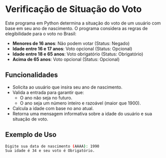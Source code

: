 # Verificação de Situação do Voto

Este programa em Python determina a situação do voto de um usuário com base em seu ano de nascimento. O programa considera as regras de elegibilidade para o voto no Brasil:

- **Menores de 16 anos**: Não podem votar (Status: Negado)
- **Idade entre 16 e 17 anos**: Voto opcional (Status: Opcional)
- **Idade entre 18 e 65 anos**: Voto obrigatório (Status: Obrigatório)
- **Acima de 65 anos**: Voto opcional (Status: Opcional)

## Funcionalidades

- Solicita ao usuário que insira seu ano de nascimento.
- Valida a entrada para garantir que:
  - O ano não seja no futuro.
  - O ano seja um número inteiro e razoável (maior que 1900).
- Calcula a idade com base no ano atual.
- Retorna uma mensagem informativa sobre a idade do usuário e sua situação de voto.

## Exemplo de Uso
```bash
Digite sua data de nascimento (AAAA): 1990
Sua idade é 34 e seu voto é Obrigatório.
